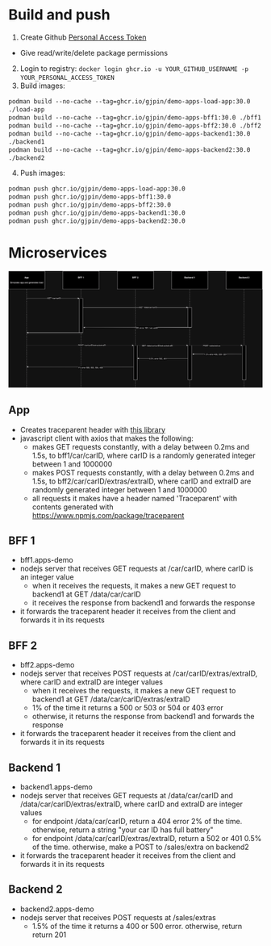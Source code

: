 # Build and push
1. Create Github [Personal Access Token](https://github.com/settings/tokens/new)
  - Give read/write/delete package permissions
2. Login to registry: `docker login ghcr.io -u YOUR_GITHUB_USERNAME -p YOUR_PERSONAL_ACCESS_TOKEN`
3. Build images:
```
podman build --no-cache --tag=ghcr.io/gjpin/demo-apps-load-app:30.0 ./load-app
podman build --no-cache --tag=ghcr.io/gjpin/demo-apps-bff1:30.0 ./bff1
podman build --no-cache --tag=ghcr.io/gjpin/demo-apps-bff2:30.0 ./bff2
podman build --no-cache --tag=ghcr.io/gjpin/demo-apps-backend1:30.0 ./backend1
podman build --no-cache --tag=ghcr.io/gjpin/demo-apps-backend2:30.0 ./backend2
```
4. Push images:
```
podman push ghcr.io/gjpin/demo-apps-load-app:30.0
podman push ghcr.io/gjpin/demo-apps-bff1:30.0
podman push ghcr.io/gjpin/demo-apps-bff2:30.0
podman push ghcr.io/gjpin/demo-apps-backend1:30.0
podman push ghcr.io/gjpin/demo-apps-backend2:30.0
```

# Microservices

![diagram](apps-demo.drawio.png)

## App
- Creates traceparent header with [this library](https://www.npmjs.com/package/traceparent)
- javascript client with axios that makes the following:
  - makes GET requests constantly, with a delay between 0.2ms and 1.5s, to bff1/car/carID, where carID is a randomly generated integer between 1 and 1000000
  - makes POST requests constantly, with a delay between 0.2ms and 1.5s, to bff2/car/carID/extras/extraID, where carID and extraID are randomly generated integer between 1 and 1000000
  - all requests it makes have a header named 'Traceparent' with contents generated with https://www.npmjs.com/package/traceparent

## BFF 1
- bff1.apps-demo
- nodejs server that receives GET requests at /car/carID, where carID is an integer value
  - when it receives the requests, it makes a new GET request to backend1 at GET /data/car/carID
  - it receives the response from backend1 and forwards the response
- it forwards the traceparent header it receives from the client and forwards it in its requests

## BFF 2
- bff2.apps-demo
- nodejs server that receives POST requests at /car/carID/extras/extraID, where carID and extraID are integer values
  - when it receives the requests, it makes a new GET request to backend1 at GET /data/car/carID/extras/extraID
  - 1% of the time it returns a 500 or 503 or 504 or 403 error
  - otherwise, it returns the response from backend1 and forwards the response
- it forwards the traceparent header it receives from the client and forwards it in its requests

## Backend 1
- backend1.apps-demo
- nodejs server that receives GET requests at /data/car/carID and /data/car/carID/extras/extraID, where carID and extraID are integer values
  - for endpoint /data/car/carID, return a 404 error 2% of the time. otherwise, return a string "your car ID has full battery"
  - for endpoint /data/car/carID/extras/extraID, return a 502 or 401 0.5% of the time. otherwise, make a POST to /sales/extra on backend2
- it forwards the traceparent header it receives from the client and forwards it in its requests

## Backend 2
- backend2.apps-demo
- nodejs server that receives POST requests at /sales/extras
  - 1.5% of the time it returns a 400 or 500 error. otherwise, return return 201